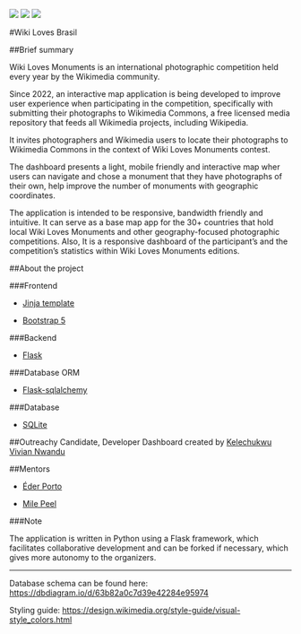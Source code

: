 <img src="https://img.shields.io/github/issues/WikiMovimentoBrasil/wikilovesbrasil?style=for-the-badge"/> <img src="https://img.shields.io/github/license/WikiMovimentoBrasil/wikilovesbrasil?style=for-the-badge"/> <img src="https://img.shields.io/github/languages/top/WikiMovimentoBrasil/wikilovesbrasil?style=for-the-badge"/>

#Wiki Loves Brasil

##Brief summary

Wiki Loves Monuments is an international photographic competition held every year by the Wikimedia community.

Since 2022, an interactive map application is being developed to improve user experience when participating in the competition, specifically with submitting their photographs to Wikimedia Commons, a free licensed media repository that feeds all Wikimedia projects, including Wikipedia.

It invites photographers and Wikimedia users to locate their photographs to Wikimedia Commons in the context of Wiki Loves Monuments contest.

The dashboard presents a light, mobile friendly and interactive map wher users can navigate and chose a monument that they have photographs of their own, help improve the number of monuments with geographic coordinates.

The application is intended to be responsive, bandwidth friendly and intuitive. It can serve as a base map app for the 30+ countries that hold local Wiki Loves Monuments and other geography-focused photographic competitions. Also, It is a responsive dashboard of the participant’s and the competition’s statistics within Wiki Loves Monuments editions.

##About the project

###Frontend

- [Jinja template](https://jinja.palletsprojects.com/en/3.1.x/)

- [Bootstrap 5](https://getbootstrap.com/docs/5.0/getting-started/introduction/)

###Backend

- [Flask](https://flask.palletsprojects.com/en/2.2.x/tutorial/templates/)

###Database ORM

- [Flask-sqlalchemy](flask-sqlalchemy.palletsprojects.com)

###Database

- [SQLite](https://www.sqlite.org/index.html)

##Outreachy Candidate, Developer
Dashboard created by [Kelechukwu Vivian Nwandu](https://www.mediawiki.org/wiki/User:Caseyyy0000)

##Mentors

- [Éder Porto](<https://www.mediawiki.org/wiki/User:EPorto_(WMB)>)

- [Mile Peel](https://www.mediawiki.org/wiki/User:Mike_Peel)

###Note

The application is written in Python using a Flask framework, which facilitates collaborative development and can be forked if necessary, which gives more autonomy to the organizers.

---

Database schema can be found here: https://dbdiagram.io/d/63b82a0c7d39e42284e95974

Styling guide: https://design.wikimedia.org/style-guide/visual-style_colors.html
